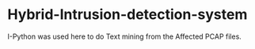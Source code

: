 # Hybrid-Intrusion-detection-system

I-Python was used here to do Text mining from the Affected PCAP files.

